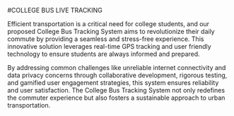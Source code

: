#COLLEGE BUS LIVE TRACKING

Efficient transportation is a critical need for college students, and our proposed College Bus 
Tracking System aims to revolutionize their daily commute by providing a seamless and 
stress-free experience. This innovative solution leverages real-time GPS tracking and user
friendly technology to ensure students are always informed and prepared. 

By addressing common challenges like unreliable internet connectivity and data privacy 
concerns through collaborative development, rigorous testing, and gamified user 
engagement strategies, this system ensures reliability and user satisfaction. The College Bus 
Tracking System not only redefines the commuter experience but also fosters a sustainable 
approach to urban transportation.
